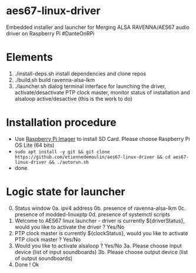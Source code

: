 # aes67-linux-driver
Embedded installer and launcher for Merging ALSA RAVENNA/AES67 audio driver on Raspberry Pi #DanteOnRPi

# Elements
1. ./install-deps.sh 
  install dependencies and clone repos
2. ./build.sh
  build ravenna-alsa-lkm
3. ./launcher.sh
  dialog terminal interface for launching the driver, activate/desactivate PTP clock master, monitor status of installation and alsaloop active/desactive (this is the work to do)

# Installation procedure
- Use [Raspberry Pi Imager](https://www.raspberrypi.com/software/) to install SD Card. Please choose Raspberry Pi OS Lite (64 bits)
- `sudo apt install -y git && git clone https://github.com/etiennedemoulin/aes67-linux-driver && cd aes67-linux-driver && ./autorun.sh`
- done.

# Logic state for launcher
0. Status window
 0a. ipv4 address
 0b. presence of ravenna-alsa-lkm
 0c. presence of modded-linuxptp
 0d. presence of systemctl scripts
1. Welcome to AES67 linux launcher - driver is currently ${driverStatus}, would you
like to activate the driver ? Yes/No
2. PTP clock master is currently ${clockStatus}, would you like to activate PTP 
clock master ? Yes/No
3. Would you like to activate alsaloop ? Yes/No
  3a. Please choose input device (list of input soundboards)
  3b. Please choose output device (list of output soundboards)
4. Done ! Ok
